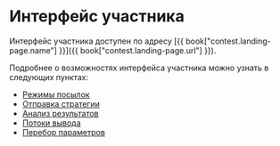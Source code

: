 # Интерфейс участника

Интерфейс участника доступен по адресу [{{ book["contest.landing-page.name"] }}]({{ book["contest.landing-page.url"] }}).

Подробнее о возможностях интерфейса участника можно узнать в следующих пунктах:
  - [Режимы посылок](modes.md)  
  - [Отправка стратегии](submit.md)
  - [Анализ результатов](results.md)
  - [Потоки вывода](output.md)
  - [Перебор параметров](params.md)
